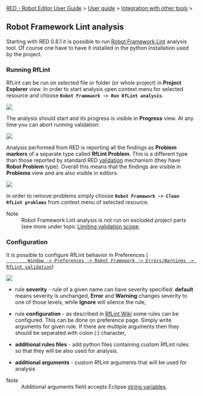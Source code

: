 <html>
<head>
<link href="PLUGINS_ROOT/org.robotframework.ide.eclipse.main.plugin.doc.user/help/style.css" rel="stylesheet" type="text/css"/>
</head>
<body>
<a href="../../index.html">RED - Robot Editor User Guide</a> &gt; <a href="../user_guide.html">User guide</a> &gt; <a href="../tools_integration.html">Integration with other tools</a> &gt; 
	<h2>Robot Framework Lint analysis</h2>
<p>Starting with RED 0.8.1 it is possible to run <a class="external" href="http://github.com/boakley/robotframework-lint/" target="_blank">Robot Framework Lint</a> 
	analysis tool. Of course one have to have it installed in the python installation
	used by the project.
	</p>
<h3>Running RfLint</h3>
<p>RfLint can be run on selected file or folder (or whole project) in <b>Project Explorer</b> view. In order
	to start analysis open context menu for selected resource and choose <b><code>Robot Framework -&gt; Run RfLint analysis</code></b>.
	</p>
<img src="images/rflint_run.png"/>
<p>The analysis should start and its progress is visible in <b>Progress</b> view. At any time you can abort running
	validation:
	</p>
<img src="images/rflint_progress.png"/>
<p>Analysis performed from RED is reporting all the findings as <b>Problem markers</b> of a separate type called
	<b>RfLint Problem</b>. This is a different type than those reported by standard RED <a href="../validation.html">
	validation</a> mechanism (they have <b>Robot Problem</b> type). Overall this means that the findings are visible
	in <b>Problems</b> view and are also visible in editors. 
	</p>
<img src="images/rflint_problems.png"/>
<p>In order to remove problems simply choose <b><code>Robot Framework -&gt; Clean RfLint problems</code></b> from context menu
	of selected resource.
	</p>
<dl class="note">
<dt>Note</dt>
<dd>Robot Framework Lint analysis is not run on excluded project parts (see more under topic <a href="../validation/scope.html">Limiting validation scope</a>.
	   </dd>
</dl>
<h3>Configuration</h3>
<p>It is possible to configure RfLint behavior in Preferences (
		<code><a class="command" href="javascript:executeCommand('org.eclipse.ui.window.preferences(preferencePageId=org.robotframework.ide.eclipse.main.plugin.preferences.rflint)')">
		Window -&gt; Preferences -&gt; Robot Framework -&gt; Errors/Warnings -&gt; RfLint validation</a></code>)
	</p>
<img src="images/rflint_prefs.png"/>
<ul>
<li>rule <b>severity</b> - rule of a given name can have severity specified: <b>default</b> means severity is 
		unchanged, <b>Error</b> and <b>Warning</b> changes severity to one of those levels, while <b>Ignore</b> will
		silence the rule,
		<p></p>
</li>
<li>rule <b>configuration</b> - as described in <a class="external" href="http://github.com/boakley/robotframework-lint/wiki/How-to-write-custom-rules" target="_blank">RfLint Wiki</a>
		some rules can be configured. This can be done on preference page. Simply write arguments for given rule. 
		If there are multiple arguments then they should be separated with colon (:) character,
		<p></p>
</li>
<li><b>additional rules files</b> - add python files containing custom RfLint rules so that they will 
		be also used for analysis.
		<p></p>
</li>
<li><b>additional arguments</b> - custom RfLint arguments that will be used for analysis
		<p></p>
</li>
</ul>
<dl class="note">
<dt>Note</dt>
<dd>Additional arguments field accepts Eclipse <a href="../launching/string_substitution.html">string variables</a>.</dd>
</dl>
</body>
</html>